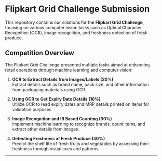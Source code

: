 # Flipkart Grid Challenge Submission

This repository contains our solutions for the **Flipkart Grid Challenge**, focusing on various computer vision tasks such as Optical Character Recognition (OCR), image recognition, and freshness detection of fresh produce.

## Competition Overview

The Flipkart Grid Challenge presented multiple tasks aimed at enhancing retail operations through machine learning and computer vision:

1. **OCR to Extract Details from Images/Labels (20%)**  
   Extract details such as brand name, pack size, and other information from packaging materials using OCR.

2. **Using OCR to Get Expiry Date Details (10%)**  
   Utilize OCR to read expiry dates and MRP details printed on items for validation purposes.

3. **Image Recognition and IR Based Counting (30%)**  
   Implement machine learning to recognize brands, count items, and extract other details from images.

4. **Detecting Freshness of Fresh Produce (40%)**  
   Predict the shelf life of fresh fruits and vegetables by assessing their freshness through visual cues and patterns.

---
